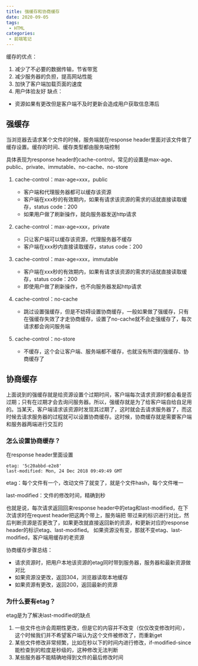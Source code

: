 ```yaml
---
title: 强缓存和协商缓存
date: 2020-09-05
tags:
 - HTML
categories:
 - 前端笔记
---
```


缓存的优点：
1. 减少了不必要的数据传输，节省带宽
2. 减少服务器的负担，提高网站性能
3. 加快了客户端加载页面的速度
4. 用户体验友好
缺点：
* 资源如果有更改但是客户端不及时更新会造成用户获取信息滞后

## 强缓存
当浏览器去请求某个文件的时候，服务端就在response header里面对该文件做了缓存设置。缓存的时间、缓存类型都由服务端控制

具体表现为response header的cache-control，常见的设置是max-age、public、private、immutable、no-cache、no-store

1. cache-control：max-age=xxx，public
    * 客户端和代理服务器都可以缓存该资源
    * 客户端在xxx秒的有效期内，如果有请求该资源的需求的话就直接读取缓存，status code：200
    * 如果用户做了刷新操作，就向服务器发送http请求

2. cache-control：max-age=xxx，private
    * 只让客户端可以缓存该资源，代理服务器不缓存
    * 客户端在xxx秒内直接读取缓存，status code：200

3. cache-control：max-age=xxx，immutable
    * 客户端在xxx秒的有效期内，如果有请求该资源的需求的话就直接读取缓存，status code：200
    * 即使用户做了刷新操作，也不向服务器发起http请求

4. cache-control：no-cache
    * 跳过设置强缓存，但是不妨碍设置协商缓存，一般如果做了强缓存，只有在强缓存失效了才走协商缓存，设置了no-cache就不会走强缓存了，每次请求都会询问服务端

5. cache-control：no-store
    * 不缓存，这个会让客户端、服务端都不缓存，也就没有所谓的强缓存、协商缓存了
    
## 协商缓存
上面说到的强缓存就是给资源设置个过期时间，客户端每次请求资源时都会看是否过期；只有在过期才会去询问服务器。所以，强缓存就是为了给客户端自给自足用的。当某天，客户端请求该资源时发现其过期了，这时就会去请求服务器了，而这时候去请求服务器的过程就可以设置协商缓存。这时候，协商缓存就是需要客户端和服务器两端进行交互的

### 怎么设置协商缓存？
在response header里面设置
```
etag: '5c20abbd-e2e8'
last-modified: Mon, 24 Dec 2018 09:49:49 GMT
```

etag：每个文件有一个，改动文件了就变了，就是个文件hash，每个文件唯一

last-modified：文件的修改时间，精确到秒

也就是说，每次请求返回回来response header中的etag和last-modified，在下次请求时在request header把这两个带上，服务端把
带过来的标识进行对比，然后判断资源是否更改了，如果更改就直接返回新的资源，和更新对应的response header的标识etag、last-modified。
如果资源没有变，那就不变etag、last-modified，客户端用缓存的老资源

协商缓存步骤总结：
* 请求资源时，把用户本地该资源的etag同时带到服务器，服务器和最新资源做对比
* 如果资源没更改，返回304，浏览器读取本地缓存
* 如果资源有更改，返回200，返回最新的资源

### 为什么要有etag？
etag是为了解决last-modified的缺点
1. 一些文件也许会周期性更改，但是它的内容并不改变（仅仅改变修改时间），这个时候我们并不希望客户端认为这个文件被修改了，而重新get
2. 某些文件修改非常频繁，比如在秒以下的时间内进行修改，if-modified-since能检查到的粒度是秒级的，这种修改无法判断
3. 某些服务器不能精确地得到文件的最后修改时间